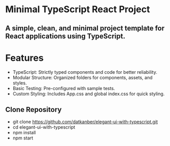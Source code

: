 # **Minimal TypeScript React Project**
## A simple, clean, and minimal project template for React applications using TypeScript.

# **Features**
- TypeScript: Strictly typed components and code for better reliability.
- Modular Structure: Organized folders for components, assets, and styles.
- Basic Testing: Pre-configured with sample tests.
- Custom Styling: Includes App.css and global index.css for quick styling.

## **Clone Repository**
- git clone https://github.com/datkanber/elegant-ui-with-typescript.git
- cd elegant-ui-with-typescript
- npm install
- npm start

